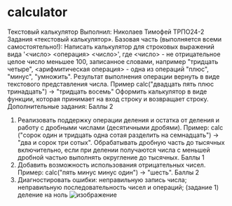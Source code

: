 # calculator
Текстовый калькулятор
Выполнил: Николаев Тимофей ТРПО24-2
Задания «текстовый калькулятор».
Базовая часть (выполняется всеми самостоятельно!):
Написать калькулятор для строковых выражений вида '<число> <операция> <число>', где <число> - не отрицательное целое число меньшее 100, записанное словами, например "тридцать четыре", <арифмитическая операция> - одна из операций "плюс", "минус", "умножить". Результат выполнения операции вернуть в виде текстового представления числа. Пример calc("двадцать пять плюс тринадцать") -> "тридцать восемь"
Оформить калькулятор в виде функции, которая принимает на вход строку и возвращает строку.
Дополнительные задания:
Баллы 2
1)	Реализовать поддержку операции деления и остатка от деления и работу с дробными числами (десятичными дробями). Пример: calc ("сорок один и тридцать одна сотая разделить на семнадцать") -> "два и сорок три сотых". Обрабатывать дробную часть до тысячных включительно, если при делении получаются числа с меньшей дробной частью выполнять округление до тысячных.
Баллы 1
5)	Добавить возможность использования отрицательных чисел. Пример: calc("пять минус минус один") -> "шесть". 
Баллы 2
10)	Диагностировать ошибки: неправильную запись числа; неправильную последовательность чисел и операций; (задание 1) деление на ноль
![изображение](https://github.com/user-attachments/assets/c9827103-02a3-422d-b8e4-bae348d75781)

